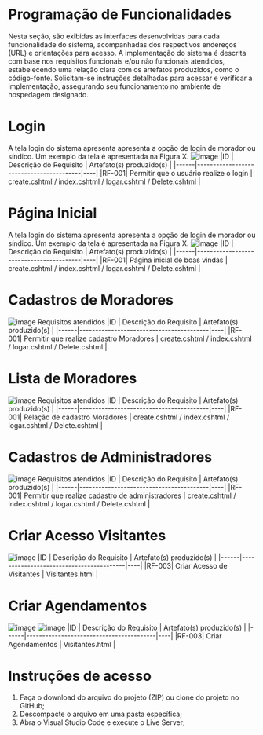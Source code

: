 # Programação de Funcionalidades

Nesta seção, são exibidas as interfaces desenvolvidas para cada funcionalidade do sistema, acompanhadas dos respectivos endereços (URL) e orientações para acesso. A implementação do sistema é descrita com base nos requisitos funcionais e/ou não funcionais atendidos, estabelecendo uma relação clara com os artefatos produzidos, como o código-fonte. Solicitam-se instruções detalhadas para acessar e verificar a implementação, assegurando seu funcionamento no ambiente de hospedagem designado.

# Login 
A tela login do sistema apresenta apresenta a opção de login de morador ou síndico. Um exemplo da tela é apresentada na Figura X.
![image](https://github.com/ICEI-PUC-Minas-PMV-ADS/pmv-ads-2023-2-e2-proj-int-t8-gestao-de-condominio/assets/127454796/5d5d11b2-4362-44d0-b057-09873fb942e5)
|ID    | Descrição do Requisito  | Artefato(s) produzido(s) |
|------|-----------------------------------------|----|
|RF-001| Permitir que o usuário realize o login | create.cshtml / index.cshtml / logar.cshtml / Delete.cshtml | 

# Página Inicial 
A tela login do sistema apresenta apresenta a opção de login de morador ou síndico. Um exemplo da tela é apresentada na Figura X.
![image](https://github.com/ICEI-PUC-Minas-PMV-ADS/pmv-ads-2023-2-e2-proj-int-t8-gestao-de-condominio/assets/127454796/af37febc-13d5-4182-9dba-c8dd1693bc58)
|ID    | Descrição do Requisito  | Artefato(s) produzido(s) |
|------|-----------------------------------------|----|
|RF-001| Página inicial de boas vindas | create.cshtml / index.cshtml / logar.cshtml / Delete.cshtml | 

# Cadastros de Moradores
![image](https://github.com/ICEI-PUC-Minas-PMV-ADS/pmv-ads-2023-2-e2-proj-int-t8-gestao-de-condominio/assets/127454796/bbff96c9-affa-4d09-9405-a4520cd3b114)
Requisitos atendidos
|ID    | Descrição do Requisito  | Artefato(s) produzido(s) |
|------|-----------------------------------------|----|
|RF-001| Permitir que realize cadastro Moradores | create.cshtml / index.cshtml / logar.cshtml / Delete.cshtml | 

# Lista de Moradores
![image](https://github.com/ICEI-PUC-Minas-PMV-ADS/pmv-ads-2023-2-e2-proj-int-t8-gestao-de-condominio/assets/127454796/5269a9b6-cf1d-401e-b597-3d1f3f68d896)
Requisitos atendidos
|ID    | Descrição do Requisito  | Artefato(s) produzido(s) |
|------|-----------------------------------------|----|
|RF-001| Relação de cadastro Moradores | create.cshtml / index.cshtml / logar.cshtml / Delete.cshtml | 

# Cadastros de Administradores
![image](https://github.com/ICEI-PUC-Minas-PMV-ADS/pmv-ads-2023-2-e2-proj-int-t8-gestao-de-condominio/assets/127454796/5deb98ae-11d0-41c4-b1e8-a3fcc8607ade)
Requisitos atendidos
|ID    | Descrição do Requisito  | Artefato(s) produzido(s) |
|------|-----------------------------------------|----|
|RF-001| Permitir que realize cadastro de administradores | create.cshtml / index.cshtml / logar.cshtml / Delete.cshtml | 

# Criar Acesso Visitantes
![image](https://github.com/ICEI-PUC-Minas-PMV-ADS/pmv-ads-2023-2-e2-proj-int-t8-gestao-de-condominio/assets/127454796/caa9d4d4-d37f-4f29-96c7-699de1397582)
|ID    | Descrição do Requisito  | Artefato(s) produzido(s) |
|------|-----------------------------------------|----|
|RF-003| Criar Acesso de Visitantes | Visitantes.html | 

# Criar Agendamentos
![image](https://github.com/ICEI-PUC-Minas-PMV-ADS/pmv-ads-2023-2-e2-proj-int-t8-gestao-de-condominio/assets/127454796/19089a93-682a-43b2-9c2c-63db6e2d07cc)
![image](https://github.com/ICEI-PUC-Minas-PMV-ADS/pmv-ads-2023-2-e2-proj-int-t8-gestao-de-condominio/assets/127454796/d7491334-9972-48cb-85d6-56c68aa4c013)
|ID    | Descrição do Requisito  | Artefato(s) produzido(s) |
|------|-----------------------------------------|----|
|RF-003| Criar Agendamentos | Visitantes.html | 

# Instruções de acesso
1. Faça o download do arquivo do projeto (ZIP) ou clone do projeto no GitHub;
2. Descompacte o arquivo em uma pasta específica;
3. Abra o Visual Studio Code e execute o Live Server;
